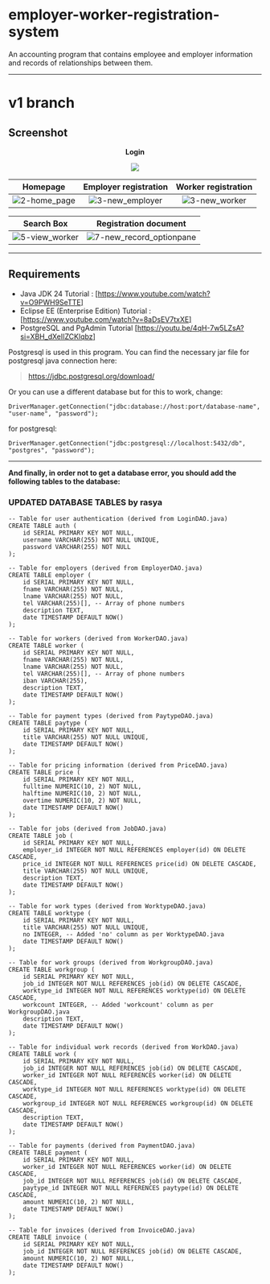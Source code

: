 # employer-worker-registration-system
An accounting program that contains employee and employer information and records of relationships between them.

---

# v1 branch
## Screenshot
<p align="center"><strong>Login</strong></p>
<p align="center"><img src="https://user-images.githubusercontent.com/71611710/157845415-c8f293df-5e1a-4ac5-a066-1971ee3ab6ae.png"></p>

| **Homepage**            | **Employer registration**|  **Worker registration**
:------------------------:|:------------------------:|:-------------------------:
![2-home_page](https://user-images.githubusercontent.com/71611710/157845986-0b99502d-ec6a-411c-999c-d37859dcf47e.png) | ![3-new_employer](https://user-images.githubusercontent.com/71611710/157849241-2a4ea23f-f195-4152-ab57-b2da20a1ea87.png)  |  ![3-new_worker](https://user-images.githubusercontent.com/71611710/157849850-5c6cfda1-05cd-4164-8287-474496cd189e.png)

| **Search Box**  | **Registration document**
:----------------:|:-------------------------:
![5-view_worker](https://user-images.githubusercontent.com/71611710/157850829-c03944a1-bd1b-41d6-875b-61f8d8ce4d62.png) | ![7-new_record_optionpane](https://user-images.githubusercontent.com/71611710/158039292-30c103d1-bdaa-4f3f-bd36-342815fd6efd.png)

---

## Requirements
* Java JDK 24 Tutorial : [https://www.youtube.com/watch?v=O9PWH9SeTTE]
* Eclipse EE (Enterprise Edition) Tutorial : [https://www.youtube.com/watch?v=8aDsEV7txXE]
* PostgreSQL and PgAdmin Tutorial [https://youtu.be/4qH-7w5LZsA?si=XBH_dXeIIZCKlqbz]


Postgresql is used in this program. You can find the necessary jar file for postgresql java connection here:

> https://jdbc.postgresql.org/download/

Or you can use a different database but for this to work, change:
```
DriverManager.getConnection("jdbc:database://host:port/database-name", "user-name", "password");
```
for postgresql:
```
DriverManager.getConnection("jdbc:postgresql://localhost:5432/db", "postgres", "password");
```
---

**And finally, in order not to get a database error, you should add the following tables to the database:**
### UPDATED DATABASE TABLES by rasya
```
-- Table for user authentication (derived from LoginDAO.java)
CREATE TABLE auth (
    id SERIAL PRIMARY KEY NOT NULL,
    username VARCHAR(255) NOT NULL UNIQUE,
    password VARCHAR(255) NOT NULL
);

-- Table for employers (derived from EmployerDAO.java)
CREATE TABLE employer (
    id SERIAL PRIMARY KEY NOT NULL,
    fname VARCHAR(255) NOT NULL,
    lname VARCHAR(255) NOT NULL,
    tel VARCHAR(255)[], -- Array of phone numbers
    description TEXT,
    date TIMESTAMP DEFAULT NOW()
);

-- Table for workers (derived from WorkerDAO.java)
CREATE TABLE worker (
    id SERIAL PRIMARY KEY NOT NULL,
    fname VARCHAR(255) NOT NULL,
    lname VARCHAR(255) NOT NULL,
    tel VARCHAR(255)[], -- Array of phone numbers
    iban VARCHAR(255),
    description TEXT,
    date TIMESTAMP DEFAULT NOW()
);

-- Table for payment types (derived from PaytypeDAO.java)
CREATE TABLE paytype (
    id SERIAL PRIMARY KEY NOT NULL,
    title VARCHAR(255) NOT NULL UNIQUE,
    date TIMESTAMP DEFAULT NOW()
);

-- Table for pricing information (derived from PriceDAO.java)
CREATE TABLE price (
    id SERIAL PRIMARY KEY NOT NULL,
    fulltime NUMERIC(10, 2) NOT NULL,
    halftime NUMERIC(10, 2) NOT NULL,
    overtime NUMERIC(10, 2) NOT NULL,
    date TIMESTAMP DEFAULT NOW()
);

-- Table for jobs (derived from JobDAO.java)
CREATE TABLE job (
    id SERIAL PRIMARY KEY NOT NULL,
    employer_id INTEGER NOT NULL REFERENCES employer(id) ON DELETE CASCADE,
    price_id INTEGER NOT NULL REFERENCES price(id) ON DELETE CASCADE,
    title VARCHAR(255) NOT NULL UNIQUE,
    description TEXT,
    date TIMESTAMP DEFAULT NOW()
);

-- Table for work types (derived from WorktypeDAO.java)
CREATE TABLE worktype (
    id SERIAL PRIMARY KEY NOT NULL,
    title VARCHAR(255) NOT NULL UNIQUE,
    no INTEGER, -- Added 'no' column as per WorktypeDAO.java
    date TIMESTAMP DEFAULT NOW()
);

-- Table for work groups (derived from WorkgroupDAO.java)
CREATE TABLE workgroup (
    id SERIAL PRIMARY KEY NOT NULL,
    job_id INTEGER NOT NULL REFERENCES job(id) ON DELETE CASCADE,
    worktype_id INTEGER NOT NULL REFERENCES worktype(id) ON DELETE CASCADE,
    workcount INTEGER, -- Added 'workcount' column as per WorkgroupDAO.java
    description TEXT,
    date TIMESTAMP DEFAULT NOW()
);

-- Table for individual work records (derived from WorkDAO.java)
CREATE TABLE work (
    id SERIAL PRIMARY KEY NOT NULL,
    job_id INTEGER NOT NULL REFERENCES job(id) ON DELETE CASCADE,
    worker_id INTEGER NOT NULL REFERENCES worker(id) ON DELETE CASCADE,
    worktype_id INTEGER NOT NULL REFERENCES worktype(id) ON DELETE CASCADE,
    workgroup_id INTEGER NOT NULL REFERENCES workgroup(id) ON DELETE CASCADE,
    description TEXT,
    date TIMESTAMP DEFAULT NOW()
);

-- Table for payments (derived from PaymentDAO.java)
CREATE TABLE payment (
    id SERIAL PRIMARY KEY NOT NULL,
    worker_id INTEGER NOT NULL REFERENCES worker(id) ON DELETE CASCADE,
    job_id INTEGER NOT NULL REFERENCES job(id) ON DELETE CASCADE,
    paytype_id INTEGER NOT NULL REFERENCES paytype(id) ON DELETE CASCADE,
    amount NUMERIC(10, 2) NOT NULL,
    date TIMESTAMP DEFAULT NOW()
);

-- Table for invoices (derived from InvoiceDAO.java)
CREATE TABLE invoice (
    id SERIAL PRIMARY KEY NOT NULL,
    job_id INTEGER NOT NULL REFERENCES job(id) ON DELETE CASCADE,
    amount NUMERIC(10, 2) NOT NULL,
    date TIMESTAMP DEFAULT NOW()
);
```
